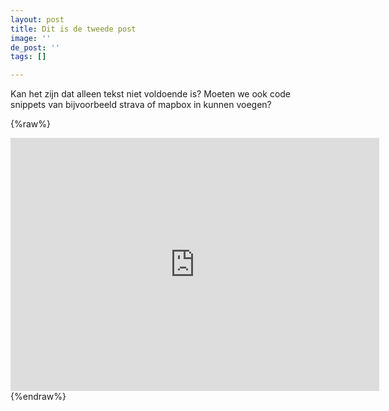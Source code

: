 ```yaml
---
layout: post
title: Dit is de tweede post
image: ''
de_post: ''
tags: []

---
```

Kan het zijn dat alleen tekst niet voldoende is? Moeten we ook code snippets van bijvoorbeeld strava of mapbox in kunnen voegen?

{%raw%}
<iframe height='405' width='590' frameborder='0' allowtransparency='true' scrolling='no' src='https://www.strava.com/activities/2843299227/embed/e66acdad4660246dae1ca55fe298a813100c6166'></iframe>
{%endraw%}
